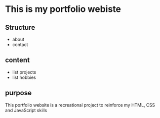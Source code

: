 # This is my portfolio webiste

## Structure
- about
- contact

## content
- list projects
- list hobbies

## purpose
This portfolio website is a recreational project to reinforce my HTML, CSS and JavaScript skills

